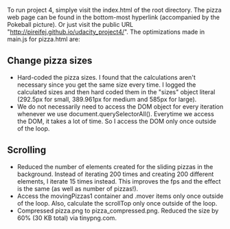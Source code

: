 To run project 4, simplye visit the index.html of the root directory. The pizza web page can be found in the bottom-most hyperlink (accompanied by the Pokeball picture). Or just visit the public URL "http://pireifej.github.io/udacity_project4/". The optimizations made in main.js for pizza.html are:

Change pizza sizes
---

- Hard-coded the pizza sizes. I found that the calculations aren't necessary since you get the same size every time. I logged the calculated sizes and then hard coded them in the "sizes" object literal (292.5px for small, 389.961px for medium and 585px for large).
- We do not necessarily need to access the DOM object for every iteration whenever we use document.querySelectorAll(). Everytime we access the DOM, it takes a lot of time. So I access the DOM only once outside of the loop.

Scrolling
---
- Reduced the number of elements created for the sliding pizzas in the background. Instead of iterating 200 times and creating 200 different elements, I iterate 15 times instead. This improves the fps and the effect is the same (as well as number of pizzas!).
- Access the movingPizzas1 container and .mover items only once outside of the loop. Also, calculate the scrollTop only once outside of the loop.
- Compressed pizza.png to pizza_compressed.png. Reduced the size by 60% (30 KB total) via tinypng.com.